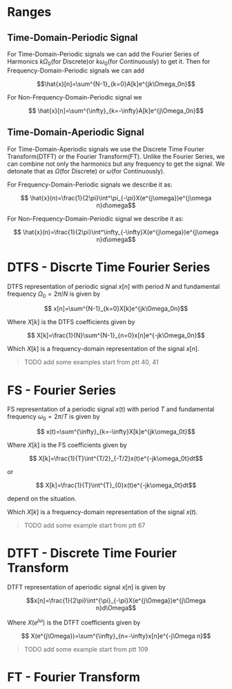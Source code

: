 # Ranges
## Time-Domain-Periodic Signal
For Time-Domain-Periodic signals we can add the Fourier Series of Harmonics 
$k\Omega_0$(for Discrete)or $k\omega_0$(for Continuously) to get it.
Then for Frequency-Domain-Periodic signals we can add

$$\hat{x}[n]=\sum^{N-1}_{k=0}A[k]e^{jk\Omega_0n}$$

For Non-Frequency-Domain-Periodic signal we

$$ \hat{x}[n]=\sum^{\infty}_{k=-\infty}A[k]e^{j\Omega_0n}$$

## Time-Domain-Aperiodic Signal
For Time-Domain-Aperiodic signals we use the Discrete Time Fourier Transform(DTFT) or the Fourier Transform(FT).
Unlike the Fourier Series, we can combine not only the harmonics but any frequency to get the signal. We detonate that as $\Omega$(for Discrete) or $\omega$(for Continuously).

For Frequency-Domain-Periodic signals we describe it as:

$$ \hat{x}(n)=\frac{1}{2\pi}\int^\pi_{-\pi}X(e^{j\omega})e^{j\omega n}d\omega$$

For Non-Frequency-Domain-Periodic signal we describe it as:

$$ \hat{x}(n)=\frac{1}{2\pi}\int^\infty_{-\infty}X(e^{j\omega})e^{j\omega n}d\omega$$

# DTFS - Discrte Time Fourier Series
DTFS representation of periodic signal $x[n]$ with period $N$ and fundamental frequency $\Omega_0=2\pi/N$ is given by

$$ x[n]=\sum^{N-1}_{k=0}X[k]e^{jk\Omega_0n}$$
  
  Where $X[k]$ is the DTFS coefficients given by

$$ X[k]=\frac{1}{N}\sum^{N-1}_{n=0}x[n]e^{-jk\Omega_0n}$$

Which $X[k]$ is a frequency-domain representation of the signal $x[n]$.

> TODO add some examples start from ptt 40, 41
# FS - Fourier Series 
FS representation of a periodic signal $x(t)$ with period $T$ and fundamental frequency $\omega_0=2\pi/T$ is given by

$$ x(t)=\sum^{\infty}_{k=-\infty}X[k]e^{jk\omega_0t}$$

Where $X[k]$ is the FS coefficients given by

$$ X[k]=\frac{1}{T}\int^{T/2}_{-T/2}x(t)e^{-jk\omega_0t}dt$$

or 

$$ X[k]=\frac{1}{T}\int^{T}_{0}x(t)e^{-jk\omega_0t}dt$$

depend on the situation.

Which $X[k]$ is a frequency-domain representation of the signal $x(t)$.

> TODO add some example start from ptt 67

# DTFT - Discrete Time Fourier Transform
DTFT representation of aperiodic signal $x[n]$ is given by

$$x[n]=\frac{1}{2\pi}\int^{\pi}_{-\pi}X(e^{j\Omega})e^{j\Omega n}d\Omega$$


Where $X(e^{j\omega})$ is the DTFT coefficients given by

$$ X(e^{j\Omega})=\sum^{\infty}_{n=-\infty}x[n]e^{-j\Omega n}$$

> TODO add some example start from ptt 109

# FT - Fourier Transform
